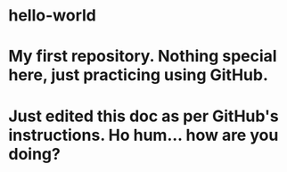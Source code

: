 # hello-world
# My first repository. Nothing special here, just practicing using GitHub.
# Just edited this doc as per GitHub's instructions. Ho hum... how are you doing?
